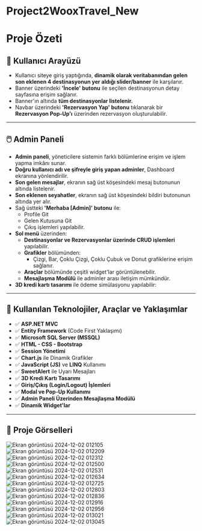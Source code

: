 # Project2WooxTravel_New
# Proje Özeti

## 👤 Kullanıcı Arayüzü
- Kullanıcı siteye giriş yaptığında, **dinamik olarak veritabanından gelen son eklenen 4 destinasyonun yer aldığı slider/banner** ile karşılanır.
- Banner üzerindeki **'İncele' butonu** ile seçilen destinasyonun detay sayfasına erişim sağlanır.
- Banner'ın altında **tüm destinasyonlar listelenir.**
- Navbar üzerindeki **'Rezervasyon Yap' butonu** tıklanarak bir **Rezervasyon Pop-Up'ı** üzerinden rezervasyon oluşturulabilir.

---

## 🖱️ Admin Paneli
- **Admin paneli**, yöneticilere sistemin farklı bölümlerine erişim ve işlem yapma imkânı sunar.
- **Doğru kullanıcı adı ve şifreyle giriş yapan adminler**, Dashboard ekranına yönlendirilir.
- **Son gelen mesajlar**, ekranın sağ üst köşesindeki mesaj butonunun altında listelenir.
- **Son eklenen seyahatler**, ekranın sağ üst köşesindeki bildiri butonunun altında yer alır.
- Sağ üstteki **'Merhaba [Admin]' butonu** ile:
  - Profile Git
  - Gelen Kutusuna Git
  - Çıkış işlemleri yapılabilir.
- **Sol menü** üzerinden:
  - **Destinasyonlar ve Rezervasyonlar üzerinde CRUD işlemleri** yapılabilir.
  - **Grafikler** bölümünden:
    - Çizgi, Bar, Çoklu Çizgi, Çoklu Çubuk ve Donut grafiklerine erişim sağlanır.
  - **Araçlar** bölümünde çeşitli widget'lar görüntülenebilir.
  - **Mesajlaşma Modülü** ile adminler arası iletişim mümkündür.
- **3D kredi kartı tasarımı** ile ödeme simülasyonu yapılabilir:

---

## 📌 Kullanılan Teknolojiler, Araçlar ve Yaklaşımlar
- ✅ **ASP.NET MVC**
- ✅ **Entity Framework** (Code First Yaklaşımı)
- ✅ **Microsoft SQL Server (MSSQL)**
- ✅ **HTML - CSS - Bootstrap**
- ✅ **Session Yönetimi**
- ✅ **Chart.js** ile Dinamik Grafikler
- ✅ **JavaScript (JS)** ve **LINQ** Kullanımı
- ✅ **SweetAlert** ile Uyarı Mesajları
- ✅ **3D Kredi Kartı Tasarımı**
- ✅ **Giriş/Çıkış (Login/Logout) İşlemleri**
- ✅ **Modal ve Pop-Up Kullanımı**
- ✅ **Admin Paneli Üzerinden Mesajlaşma Modülü**
- ✅ **Dinamik Widget'lar**

---

## 📸 Proje Görselleri
![Ekran görüntüsü 2024-12-02 012105](https://github.com/user-attachments/assets/97aacfd9-cccf-4e2c-953a-7ba8ffcc422a)
![Ekran görüntüsü 2024-12-02 012209](https://github.com/user-attachments/assets/76c1f3d5-8765-4005-a925-c62d1dd6e12d)
![Ekran görüntüsü 2024-12-02 012312](https://github.com/user-attachments/assets/483d7ec8-6c50-4c68-a24f-b747a44770e5)
![Ekran görüntüsü 2024-12-02 012500](https://github.com/user-attachments/assets/de53c15c-07b2-4825-88b4-d023b84984c9)
![Ekran görüntüsü 2024-12-02 012531](https://github.com/user-attachments/assets/dd24230e-c559-4e0c-ba41-7b2b24b5a05a)
![Ekran görüntüsü 2024-12-02 012634](https://github.com/user-attachments/assets/0dd892b0-4bfe-4046-b2cd-fa7531dcf6a9)
![Ekran görüntüsü 2024-12-02 012725](https://github.com/user-attachments/assets/70252abc-170c-474a-8772-9ef3745a5035)
![Ekran görüntüsü 2024-12-02 012803](https://github.com/user-attachments/assets/d369315d-f0a8-4529-a06e-5f4d112dd36e)
![Ekran görüntüsü 2024-12-02 012836](https://github.com/user-attachments/assets/e336bf1b-f23d-4b68-a884-a3adaebe0d33)
![Ekran görüntüsü 2024-12-02 012916](https://github.com/user-attachments/assets/2d6b4f0d-4ee4-4067-b8fc-480db6e9b0e2)
![Ekran görüntüsü 2024-12-02 012956](https://github.com/user-attachments/assets/575fab66-18de-4d0a-9fb9-28b2f09887ef)
![Ekran görüntüsü 2024-12-02 013021](https://github.com/user-attachments/assets/896dae45-c39b-4ffe-aa39-c187a21cd44b)
![Ekran görüntüsü 2024-12-02 013045](https://github.com/user-attachments/assets/5a904635-cbab-431e-a5ac-cf8ad04a077a)


